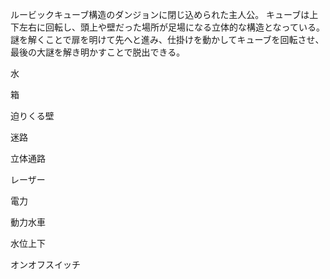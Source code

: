 ルービックキューブ構造のダンジョンに閉じ込められた主人公。
キューブは上下左右に回転し、頭上や壁だった場所が足場になる立体的な構造となっている。
謎を解くことで扉を明けて先へと進み、仕掛けを動かしてキューブを回転させ、最後の大謎を解き明かすことで脱出できる。


水  
  
箱  
  
迫りくる壁  
  
迷路  
  
立体通路  
  
レーザー  
  
電力  
  
動力水車  
  
水位上下  
  
オンオフスイッチ


